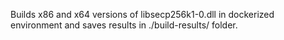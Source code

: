 Builds x86 and x64 versions of libsecp256k1-0.dll in dockerized environment and saves results in ./build-results/ folder.